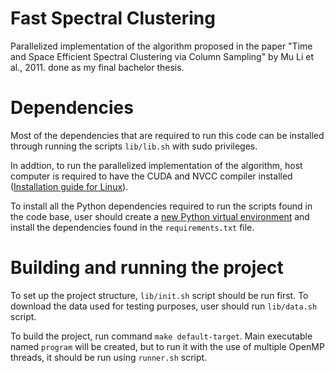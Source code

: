 # Fast Spectral Clustering
Parallelized implementation of the algorithm proposed in the paper "Time and Space Efficient Spectral Clustering via Column Sampling" by Mu Li et al., 2011. done as my final bachelor thesis.

# Dependencies
Most of the dependencies that are required to run this code can be installed through running the scripts ```lib/lib.sh``` with sudo privileges.

In addtion, to run the parallelized implementation of the algorithm, host computer is required to have the CUDA and NVCC compiler installed ([Installation guide for Linux](https://docs.nvidia.com/cuda/cuda-installation-guide-linux/contents.html)).

To install all the Python dependencies required to run the scripts found in the code base, user should create a [new Python virtual environment](https://packaging.python.org/en/latest/guides/installing-using-pip-and-virtual-environments/) and install the dependencies found in the ```requirements.txt``` file.

# Building and running the project
To set up the project structure, ```lib/init.sh``` script should be run first. To download the data used for testing purposes, user should run ```lib/data.sh``` script.

To build the project, run command ```make default-target```. Main executable named ```program``` will be created, but to run it with the use of multiple OpenMP threads, it should be run using ```runner.sh``` script.


